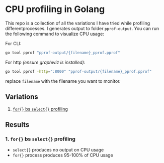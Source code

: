 # CPU profiling in Golang

This repo is a collection of all the variations I have tried while profiling differentprocesses.
I generates output to folder `pprof-output`. You can run the following command to visualize CPU usage:

For CLI:
```bash
go tool pprof "pprof-output/{filename}_pprof.pprof"
```

For http _(ensure graphwiz is installed)_:
```bash
go tool pprof -http=":8000" "pprof-output/{filename}_pprof.pprof"
```
replace `filename` with the filename you want to monitor.


## Variations
1. [`for{}` bs `select{}` profiling](https://github.com/rexdez/cpu-profiling-golang/blob/main/variations/for_vs_select.go)


## Results
### 1. `for{}` bs `select{}` profiling
- `select{}` produces no output on CPU usage
- `for{}` process produces 95-100% of CPU usage

